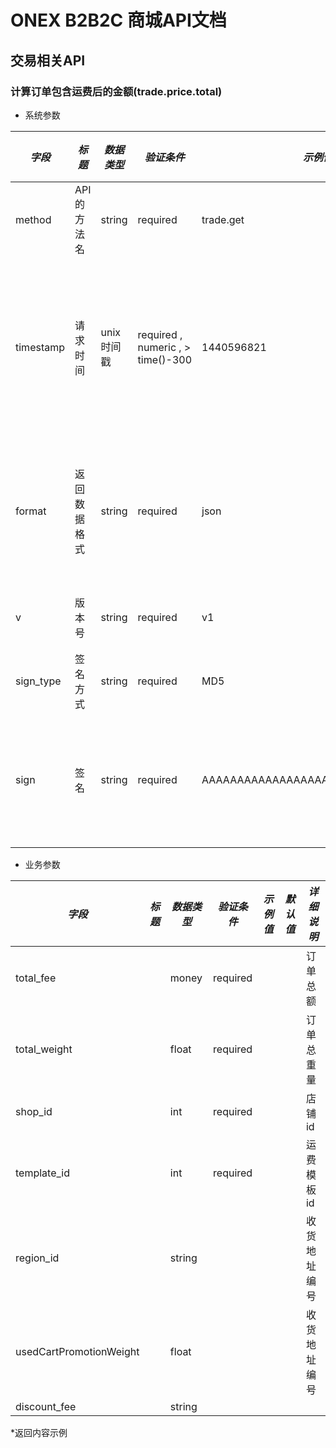 # ONEX B2B2C 商城API文档

## 交易相关API

### 计算订单包含运费后的金额(trade.price.total)

* 系统参数

| *字段* | *标题* | *数据类型* | *验证条件* | *示例值* | *默认值* | *详细说明* |
| ------------- | ------------- | ------------- | ------------- | ------------- | ------------- | ------------- |
| method | API的方法名 | string | required | trade.get | null | 标识请求的是哪个API |
| timestamp | 请求时间 | unix时间戳 | required , numeric , > time()-300 | 1440596821 | null | 标识API请求的发起时间，如果超时300秒则拒绝请求 |
| format | 返回数据格式 | string | required | json | json | 返回数据是json格式的，目前只支持json |
| v | 版本号 | string | required | v1 | null | 标识该接口的版本 |
| sign_type | 签名方式 | string | required | MD5 | null | 标识签名算法 |
| sign | 签名 | string | required | AAAAAAAAAAAAAAAAAAAAAAAAAAAAAAAAA | null | 数据签名，32位长度16进制数字 |


* 业务参数

| *字段* | *标题* | *数据类型* | *验证条件* | *示例值* | *默认值* | *详细说明* |
| ------------- | ------------- | ------------- | ------------- | ------------- | ------------- | ------------- |
| total_fee |  | money | required |  |  | 订单总额 |
| total_weight |  | float | required |  |  | 订单总重量 |
| shop_id |  | int | required |  |  | 店铺id |
| template_id |  | int | required |  |  | 运费模板id |
| region_id |  | string |  |  |  | 收货地址编号 |
| usedCartPromotionWeight |  | float |  |  |  | 收货地址编号 |
| discount_fee |  | string |  |  |  |  |


*返回内容示例

```



```

